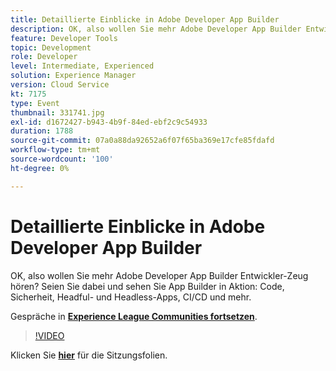 ```yaml
---
title: Detaillierte Einblicke in Adobe Developer App Builder
description: OK, also wollen Sie mehr Adobe Developer App Builder Entwickler-Zeug hören? Seien Sie dabei und erleben Sie Adobe Developer App Builder in Aktion - Code, Sicherheit, Headful- und Headless-Apps, CI/CD und mehr. Diese Sitzung wurde im Rahmen des Adobe Developers Live-Inhaltsereignisses durchgeführt.
feature: Developer Tools
topic: Development
role: Developer
level: Intermediate, Experienced
solution: Experience Manager
version: Cloud Service
kt: 7175
type: Event
thumbnail: 331741.jpg
exl-id: d1672427-b943-4b9f-84ed-ebf2c9c54933
duration: 1788
source-git-commit: 07a0a88da92652a6f07f65ba369e17cfe85fdafd
workflow-type: tm+mt
source-wordcount: '100'
ht-degree: 0%

---
```


# Detaillierte Einblicke in Adobe Developer App Builder

OK, also wollen Sie mehr Adobe Developer App Builder Entwickler-Zeug hören? Seien Sie dabei und sehen Sie App Builder in Aktion: Code, Sicherheit, Headful- und Headless-Apps, CI/CD und mehr.

Gespräche in **[Experience League Communities fortsetzen](https://adobe.ly/36Yd3v6)**.

>[!VIDEO](https://video.tv.adobe.com/v/331741/?quality=12&learn=on&hidetitle=true)

Klicken Sie **[hier](/help/adobe-developers-live/assets/app-builder.pdf)** für die Sitzungsfolien.
